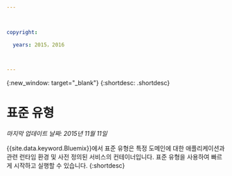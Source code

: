 ```yaml
---

 

copyright:

  years: 2015，2016

 

---
```


{:new_window: target="_blank"}
{:shortdesc: .shortdesc}

# 표준 유형
*마지막 업데이트 날짜: 2015년 11월 11일*

{{site.data.keyword.Bluemix}}에서 표준 유형은
특정 도메인에 대한 애플리케이션과 관련 런타임 환경 및
사전 정의된 서비스의 컨테이너입니다. 표준 유형을 사용하여 빠르게 시작하고 실행할 수 있습니다.
{:shortdesc}
